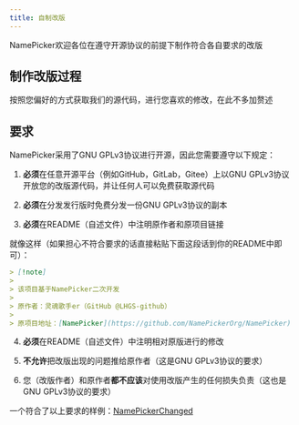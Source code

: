 ```yaml
---
title: 自制改版
---
```


NamePicker欢迎各位在遵守开源协议的前提下制作符合各自要求的改版

## 制作改版过程

按照您偏好的方式获取我们的源代码，进行您喜欢的修改，在此不多加赘述

## 要求

NamePicker采用了GNU GPLv3协议进行开源，因此您需要遵守以下规定：

1. **必须**在任意开源平台（例如GitHub，GitLab，Gitee）上以GNU GPLv3协议开放您的改版源代码，并让任何人可以免费获取源代码

2. **必须**在分发发行版时免费分发一份GNU GPLv3协议的副本

3. **必须**在README（自述文件）中注明原作者和原项目链接

就像这样（如果担心不符合要求的话直接粘贴下面这段话到你的README中即可）：

```markdown
> [!note]
> 
> 该项目基于NamePicker二次开发
>
> 原作者：灵魂歌手er（GitHub @LHGS-github）
>
> 原项目地址：[NamePicker](https://github.com/NamePickerOrg/NamePicker)
```

4. **必须**在README（自述文件）中注明相对原版进行的修改

5. **不允许**把改版出现的问题推给原作者（这是GNU GPLv3协议的要求）

6. 您（改版作者）和原作者**都不应该**对使用改版产生的任何损失负责（这也是GNU GPLv3协议的要求）

一个符合了以上要求的样例：[NamePickerChanged](https://github.com/MillerNycar/NamePickerChanged)